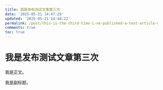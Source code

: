 ```yaml
---
title: 我是发布测试文章第三次
date: '2025-05-21 14:47:29'
updated: '2025-05-21 14:48:22'
permalink: /post/this-is-the-third-time-i-ve-published-a-test-article-mksmy.html
comments: true
toc: true
---
```




# 我是发布测试文章第三次

我是正文。

我是副标题。
